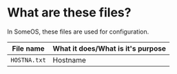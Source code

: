 # What are these files?
In SomeOS, these files are used for configuration.

|File name|What it does/What is it's purpose|
|-|-|
|`HOSTNA.txt`|Hostname|